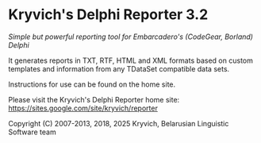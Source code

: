 # Kryvich's Delphi Reporter 3.2
*Simple but powerful reporting tool for Embarcadero's (CodeGear, Borland) Delphi*

It generates reports in TXT, RTF, HTML and XML formats based on custom templates and information from any TDataSet compatible data sets.

Instructions for use can be found on the home site.

Please visit the Kryvich's Delphi Reporter home site: https://sites.google.com/site/kryvich/reporter

Copyright (C) 2007-2013, 2018, 2025 Kryvich,
Belarusian Linguistic Software team
